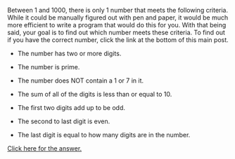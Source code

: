 Between 1 and 1000, there is only 1 number that meets the following criteria.  While it could be manually figured out with pen and paper, it would be much more efficient to write a program that would do this for you.  With that being said, your goal is to find out which number meets these criteria.  To find out if you have the correct number, click the link at the bottom of this main post.

* The number has two or more digits.

* The number is prime.

* The number does NOT contain a 1 or 7 in it.

* The sum of all of the digits is less than or equal to 10.

* The first two digits add up to be odd.

* The second to last digit is even.

* The last digit is equal to how many digits are in the number.

[Click here for the answer.](http://imgur.com/jbz4nJ4)

